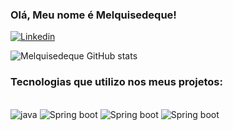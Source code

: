 ### Olá, Meu nome é Melquisedeque!

[![Linkedin](https://img.shields.io/badge/LinkedIn-0077B5?style=for-the-badge&logo=linkedin&logoColor=white)](https://www.linkedin.com/in/melquisedeque-marins-junior-324291230)

![Melquisedeque GitHub stats](https://github-readme-stats.vercel.app/api?username=Melquisedeque-Marins&show_icons=true&theme=tokyonight)  

### Tecnologias que utilizo nos meus projetos:
<div style="display: inline_block"><br/>
  <img alt="java" src="https://img.shields.io/badge/Java-ED8B00?style=for-the-badge&logo=java&logoColor=white" />
  <img alt="Spring boot" src="https://img.shields.io/badge/Spring-6DB33F?style=for-the-badge&logo=spring&logoColor=white" />
  <img alt="Spring boot" src="https://img.shields.io/badge/HTML5-E34F26?style=for-the-badge&logo=html5&logoColor=white" />
  <img alt="Spring boot" src="https://img.shields.io/badge/CSS3-1572B6?style=for-the-badge&logo=css3&logoColor=white" />
  
</div>
